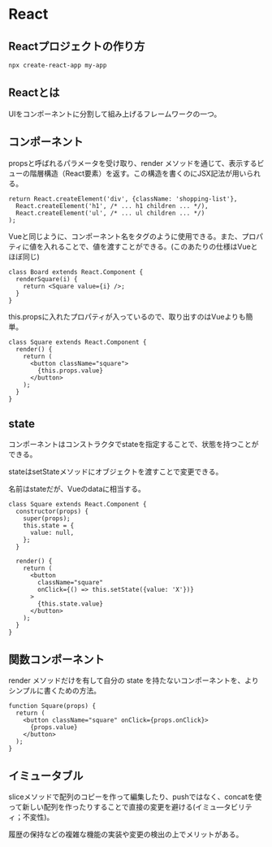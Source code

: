 # React
## Reactプロジェクトの作り方
```sh
npx create-react-app my-app
```

## Reactとは
UIをコンポーネントに分割して組み上げるフレームワークの一つ。

## コンポーネント
propsと呼ばれるパラメータを受け取り、render メソッドを通じて、表示するビューの階層構造（React要素）を返す。この構造を書くのにJSX記法が用いられる。
```JS
return React.createElement('div', {className: 'shopping-list'},
  React.createElement('h1', /* ... h1 children ... */),
  React.createElement('ul', /* ... ul children ... */)
);
```
Vueと同じように、コンポーネント名をタグのように使用できる。また、プロパティに値を入れることで、値を渡すことができる。(このあたりの仕様はVueとほぼ同じ)
```JS
class Board extends React.Component {
  renderSquare(i) {
    return <Square value={i} />;
  }
}
```
this.propsに入れたプロパティが入っているので、取り出すのはVueよりも簡単。
```JS
class Square extends React.Component {
  render() {
    return (
      <button className="square">
        {this.props.value}
      </button>
    );
  }
}
```

## state
コンポーネントはコンストラクタでstateを指定することで、状態を持つことができる。

stateはsetStateメソッドにオブジェクトを渡すことで変更できる。

名前はstateだが、Vueのdataに相当する。
```JS
class Square extends React.Component {
  constructor(props) {
    super(props);
    this.state = {
      value: null,
    };
  }

  render() {
    return (
      <button
        className="square"
        onClick={() => this.setState({value: 'X'})}
      >
        {this.state.value}
      </button>
    );
  }
}
```

## 関数コンポーネント
render メソッドだけを有して自分の state を持たないコンポーネントを、よりシンプルに書くための方法。
```JS
function Square(props) {
  return (
    <button className="square" onClick={props.onClick}>
      {props.value}
    </button>
  );
}
```

## イミュータブル
sliceメソッドで配列のコピーを作って編集したり、pushではなく、concatを使って新しい配列を作ったりすることで直接の変更を避ける(イミュ―タビリティ；不変性)。

履歴の保持などの複雑な機能の実装や変更の検出の上でメリットがある。